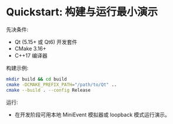 # Quickstart: 构建与运行最小演示

先决条件:
- Qt (5.15+ 或 Qt6) 开发套件
- CMake 3.16+
- C++17 编译器

构建示例:

```bash
mkdir build && cd build
cmake -DCMAKE_PREFIX_PATH="/path/to/Qt" ..
cmake --build . --config Release
```

运行:
- 在开发阶段可用本地 MiniEvent 模拟器或 loopback 模式运行演示。
